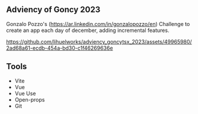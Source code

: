 ## Adviency of Goncy 2023

Gonzalo Pozzo's (https://ar.linkedin.com/in/gonzalopozzo/en) Challenge to create an app each day of december, adding incremental features.

https://github.com/lihuelworks/adviency_goncytsx_2023/assets/49965980/2ad68a61-ecdb-454a-bd30-c1f46269636e

## Tools
- Vite
- Vue
- Vue Use
- Open-props
- Git
